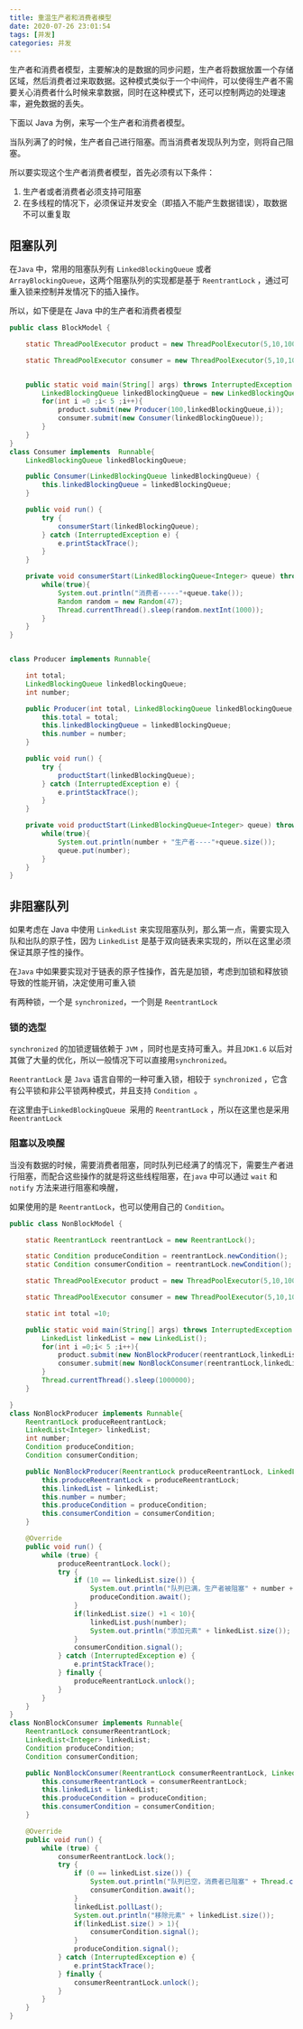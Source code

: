 ```yaml
---
title: 重温生产者和消费者模型
date: 2020-07-26 23:01:54
tags: [并发]
categories: 并发
---
```

生产者和消费者模型，主要解决的是数据的同步问题，生产者将数据放置一个存储区域，然后消费者过来取数据。这种模式类似于一个中间件，可以使得生产者不需要关心消费者什么时候来拿数据，同时在这种模式下，还可以控制两边的处理速率，避免数据的丢失。

下面以 Java 为例，来写一个生产者和消费者模型。

当队列满了的时候，生产者自己进行阻塞。而当消费者发现队列为空，则将自己阻塞。

所以要实现这个生产者消费者模型，首先必须有以下条件：

1. 生产者或者消费者必须支持可阻塞
2. 在多线程的情况下，必须保证并发安全（即插入不能产生数据错误），取数据不可以重复取

## 阻塞队列

在`Java` 中，常用的阻塞队列有 `LinkedBlockingQueue` 或者 `ArrayBlockingQueue`，这两个阻塞队列的实现都是基于 `ReentrantLock` ，通过可重入锁来控制并发情况下的插入操作。

所以，如下便是在 Java 中的生产者和消费者模型

```java
public class BlockModel {

    static ThreadPoolExecutor product = new ThreadPoolExecutor(5,10,1000, TimeUnit.MICROSECONDS,new LinkedBlockingQueue<Runnable>(100));

    static ThreadPoolExecutor consumer = new ThreadPoolExecutor(5,10,1000, TimeUnit.MICROSECONDS,new LinkedBlockingQueue<Runnable>(100));


    public static void main(String[] args) throws InterruptedException {
        LinkedBlockingQueue linkedBlockingQueue = new LinkedBlockingQueue(10);
        for(int i =0 ;i< 5 ;i++){
            product.submit(new Producer(100,linkedBlockingQueue,i));
            consumer.submit(new Consumer(linkedBlockingQueue));
        }
    }
}
class Consumer implements  Runnable{
    LinkedBlockingQueue linkedBlockingQueue;

    public Consumer(LinkedBlockingQueue linkedBlockingQueue) {
        this.linkedBlockingQueue = linkedBlockingQueue;
    }

    public void run() {
        try {
            consumerStart(linkedBlockingQueue);
        } catch (InterruptedException e) {
            e.printStackTrace();
        }
    }

    private void consumerStart(LinkedBlockingQueue<Integer> queue) throws InterruptedException {
        while(true){
            System.out.println("消费者-----"+queue.take());
            Random random = new Random(47);
            Thread.currentThread().sleep(random.nextInt(1000));
        }
    }
}


class Producer implements Runnable{

    int total;
    LinkedBlockingQueue linkedBlockingQueue;
    int number;

    public Producer(int total, LinkedBlockingQueue linkedBlockingQueue, int number) {
        this.total = total;
        this.linkedBlockingQueue = linkedBlockingQueue;
        this.number = number;
    }

    public void run() {
        try {
            productStart(linkedBlockingQueue);
        } catch (InterruptedException e) {
            e.printStackTrace();
        }
    }

    private void productStart(LinkedBlockingQueue<Integer> queue) throws InterruptedException {
        while(true){
            System.out.println(number + "生产者----"+queue.size());
            queue.put(number);
        }
    }
}
```



## 非阻塞队列

如果考虑在 Java 中使用 `LinkedList` 来实现阻塞队列，那么第一点，需要实现入队和出队的原子性，因为 `LinkedList` 是基于双向链表来实现的，所以在这里必须保证其原子性的操作。

在`Java` 中如果要实现对于链表的原子性操作，首先是加锁，考虑到加锁和释放锁导致的性能开销，决定使用可重入锁

有两种锁，一个是 `synchronized`，一个则是 `ReentrantLock` 

###  锁的选型

`synchronized` 的加锁逻辑依赖于 `JVM` ，同时也是支持可重入。并且`JDK1.6` 以后对其做了大量的优化，所以一般情况下可以直接用`synchronized`。

 `ReentrantLock` 是 `Java` 语言自带的一种可重入锁，相较于  `synchronized` ，它含有公平锁和非公平锁两种模式，并且支持  `Condition `。

在这里由于`LinkedBlockingQueue `采用的 `ReentrantLock` ，所以在这里也是采用 `ReentrantLock` 

 

 ### 阻塞以及唤醒

当没有数据的时候，需要消费者阻塞，同时队列已经满了的情况下，需要生产者进行阻塞，而配合这些操作的就是将这些线程阻塞，在`java` 中可以通过 `wait` 和 `notify` 方法来进行阻塞和唤醒，

如果使用的是 `ReentrantLock`，也可以使用自己的 `Condition`。

```java
public class NonBlockModel {

    static ReentrantLock reentrantLock = new ReentrantLock();

    static Condition produceCondition = reentrantLock.newCondition();
    static Condition consumerCondition = reentrantLock.newCondition();

    static ThreadPoolExecutor product = new ThreadPoolExecutor(5,10,1000, TimeUnit.MICROSECONDS,new LinkedBlockingQueue<Runnable>(100));

    static ThreadPoolExecutor consumer = new ThreadPoolExecutor(5,10,1000, TimeUnit.MICROSECONDS,new LinkedBlockingQueue<Runnable>(100));

    static int total =10;

    public static void main(String[] args) throws InterruptedException {
        LinkedList linkedList = new LinkedList();
        for(int i =0;i< 5 ;i++){
            product.submit(new NonBlockProducer(reentrantLock,linkedList,i,produceCondition,consumerCondition));
            consumer.submit(new NonBlockConsumer(reentrantLock,linkedList,produceCondition,consumerCondition));
        }
        Thread.currentThread().sleep(1000000);
    }

}
class NonBlockProducer implements Runnable{
    ReentrantLock produceReentrantLock;
    LinkedList<Integer> linkedList;
    int number;
    Condition produceCondition;
    Condition consumerCondition;

    public NonBlockProducer(ReentrantLock produceReentrantLock, LinkedList<Integer> linkedList, int number, Condition produceCondition, Condition consumerCondition) {
        this.produceReentrantLock = produceReentrantLock;
        this.linkedList = linkedList;
        this.number = number;
        this.produceCondition = produceCondition;
        this.consumerCondition = consumerCondition;
    }

    @Override
    public void run() {
        while (true) {
            produceReentrantLock.lock();
            try {
                if (10 == linkedList.size()) {
                    System.out.println("队列已满，生产者被阻塞" + number + "--" + Thread.currentThread().getName());
                    produceCondition.await();
                }
                if(linkedList.size() +1 < 10){
                    linkedList.push(number);
                    System.out.println("添加元素" + linkedList.size());
                }
                consumerCondition.signal();
            } catch (InterruptedException e) {
                e.printStackTrace();
            } finally {
                produceReentrantLock.unlock();
            }
        }
    }
}
class NonBlockConsumer implements Runnable{
    ReentrantLock consumerReentrantLock;
    LinkedList<Integer> linkedList;
    Condition produceCondition;
    Condition consumerCondition;

    public NonBlockConsumer(ReentrantLock consumerReentrantLock, LinkedList<Integer> linkedList, Condition produceCondition, Condition consumerCondition) {
        this.consumerReentrantLock = consumerReentrantLock;
        this.linkedList = linkedList;
        this.produceCondition = produceCondition;
        this.consumerCondition = consumerCondition;
    }

    @Override
    public void run() {
        while (true) {
            consumerReentrantLock.lock();
            try {
                if (0 == linkedList.size()) {
                    System.out.println("队列已空，消费者已阻塞" + Thread.currentThread().getName());
                    consumerCondition.await();
                }
                linkedList.pollLast();
                System.out.println("移除元素" + linkedList.size());
                if(linkedList.size() > 1){
                    consumerCondition.signal();
                }
                produceCondition.signal();
            } catch (InterruptedException e) {
                e.printStackTrace();
            } finally {
                consumerReentrantLock.unlock();
            }
        }
    }
}
```





